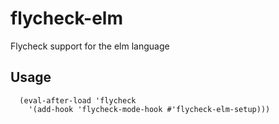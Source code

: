 # flycheck-elm
Flycheck support for the elm language

## Usage
```
  (eval-after-load 'flycheck
    '(add-hook 'flycheck-mode-hook #'flycheck-elm-setup)))
```
